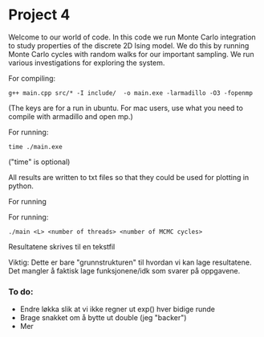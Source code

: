 # Project 4
Welcome to our world of code. In this code we run Monte Carlo integration to study properties of the discrete 2D Ising model. We do this by running Monte Carlo cycles with random walks for our important sampling. We run various investigations for exploring the system. 

For compiling:
```
g++ main.cpp src/* -I include/  -o main.exe -larmadillo -O3 -fopenmp
```
(The keys are for a run in ubuntu. For mac users, use what you need to compile with armadillo and open mp.)

For running:
```
time ./main.exe
```
("time" is optional)

All results are written to txt files so that they could be used for plotting in python.

For running 


For running:
```
./main <L> <number of threads> <number of MCMC cycles>
```
Resultatene skrives til en tekstfil

Viktig: Dette er bare "grunnstrukturen" til hvordan vi kan lage resultatene. Det mangler å faktisk lage funksjonene/idk som svarer på oppgavene.

### To do:
* Endre løkka slik at vi ikke regner ut exp() hver bidige runde
* Brage snakket om å bytte ut double (jeg "backer")
* Mer
